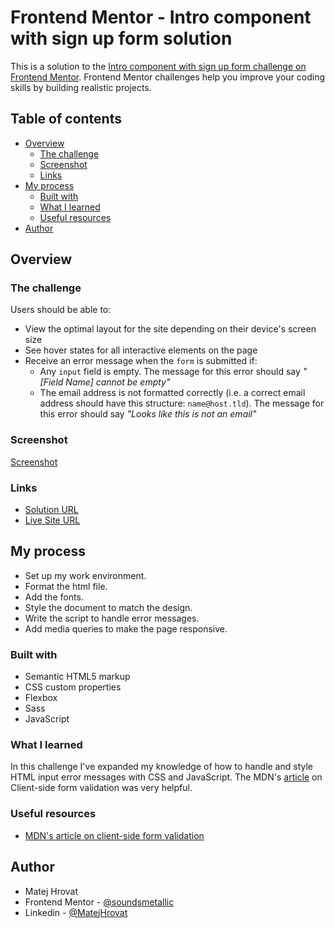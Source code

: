 # Frontend Mentor - Intro component with sign up form solution

This is a solution to the [Intro component with sign up form challenge on Frontend Mentor](https://www.frontendmentor.io/challenges/intro-component-with-signup-form-5cf91bd49edda32581d28fd1). Frontend Mentor challenges help you improve your coding skills by building realistic projects. 

## Table of contents

- [Overview](#overview)
  - [The challenge](#the-challenge)
  - [Screenshot](#screenshot)
  - [Links](#links)
- [My process](#my-process)
  - [Built with](#built-with)
  - [What I learned](#what-i-learned)
  - [Useful resources](#useful-resources)
- [Author](#author)

## Overview

### The challenge

Users should be able to:

- View the optimal layout for the site depending on their device's screen size
- See hover states for all interactive elements on the page
- Receive an error message when the `form` is submitted if:
  - Any `input` field is empty. The message for this error should say *"[Field Name] cannot be empty"*
  - The email address is not formatted correctly (i.e. a correct email address should have this structure: `name@host.tld`). The message for this error should say *"Looks like this is not an email"*

### Screenshot

[Screenshot](./screenshot.png)

### Links

- [Solution URL](https://github.com/soundsmetallic/intro_component_with_sign_up_form_master)
- [Live Site URL](https://soundsmetallic.github.io/intro_component_with_sign_up_form_master/)

## My process

- Set up my work environment.
- Format the html file.
- Add the fonts.
- Style the document to match the design.
- Write the script to handle error messages.
- Add media queries to make the page responsive.

### Built with

- Semantic HTML5 markup
- CSS custom properties
- Flexbox
- Sass
- JavaScript

### What I learned

In this challenge I've expanded my knowledge of how to handle and style HTML input error messages with CSS and JavaScript. The MDN's [article](https://developer.mozilla.org/en-US/docs/Learn/Forms/Form_validation) on Client-side form validation was very helpful.

### Useful resources

- [MDN's article on client-side form validation](https://developer.mozilla.org/en-US/docs/Learn/Forms/Form_validation)

## Author

- Matej Hrovat
- Frontend Mentor - [@soundsmetallic](https://www.frontendmentor.io/profile/soundsmetallic)
- Linkedin - [@MatejHrovat](https://www.linkedin.com/in/matej-hrovat-9431a6272/)